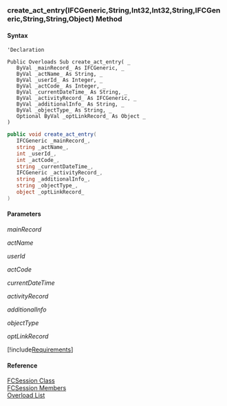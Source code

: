 ﻿### create_act_entry(IFCGeneric,String,Int32,Int32,String,IFCGeneric,String,String,Object) Method

#### Syntax

```vbnet
'Declaration

Public Overloads Sub create_act_entry( _
   ByVal _mainRecord_ As IFCGeneric, _
   ByVal _actName_ As String, _
   ByVal _userId_ As Integer, _
   ByVal _actCode_ As Integer, _
   ByVal _currentDateTime_ As String, _
   ByVal _activityRecord_ As IFCGeneric, _
   ByVal _additionalInfo_ As String, _
   ByVal _objectType_ As String, _
   Optional ByVal _optLinkRecord_ As Object _
) 
```

```csharp
public void create_act_entry( 
   IFCGeneric _mainRecord_,
   string _actName_,
   int _userId_,
   int _actCode_,
   string _currentDateTime_,
   IFCGeneric _activityRecord_,
   string _additionalInfo_,
   string _objectType_,
   object _optLinkRecord_
)
```

#### Parameters

_mainRecord_

_actName_

_userId_

_actCode_

_currentDateTime_

_activityRecord_

_additionalInfo_

_objectType_

_optLinkRecord_

[!include[Requirements](../partials/requirements.md)]

#### Reference

[FCSession Class](FChoice.Foundation.Clarify.Compatibility~FChoice.Foundation.Clarify.Compatibility.FCSession.md)  
[FCSession Members](FChoice.Foundation.Clarify.Compatibility~FChoice.Foundation.Clarify.Compatibility.FCSession_members.md)  
[Overload List](FChoice.Foundation.Clarify.Compatibility~FChoice.Foundation.Clarify.Compatibility.FCSession~create_act_entry.md)